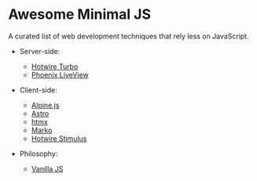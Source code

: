 # Awesome Minimal JS

A curated list of web development techniques that rely less on JavaScript.

- Server-side:

  - [Hotwire Turbo](https://turbo.hotwired.dev)
  - [Phoenix LiveView](https://hexdocs.pm/phoenix_live_view/Phoenix.LiveView.html)

- Client-side:

  - [Alpine.js](https://alpinejs.dev)
  - [Astro](https://astro.build)
  - [htmx](https://htmx.org)
  - [Marko](https://markojs.com)
  - [Hotwire Stimulus](https://stimulus.hotwire.dev)

- Philosophy:

  - [Vanilla JS](http://vanilla-js.com)
